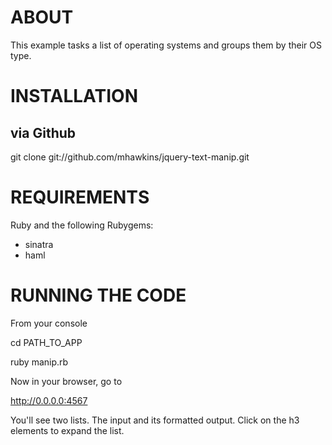 # ABOUT
This example tasks a list of operating systems and groups them by their OS type.

# INSTALLATION

## via Github

   git clone git://github.com/mhawkins/jquery-text-manip.git
   
# REQUIREMENTS

Ruby and the following Rubygems:

* sinatra
* haml

# RUNNING THE CODE

From your console

   cd PATH_TO_APP
   
   ruby manip.rb
   
Now in your browser, go to

   http://0.0.0.0:4567
   
You'll see two lists.  The input and its formatted output.  Click on the h3 elements to expand the list.
